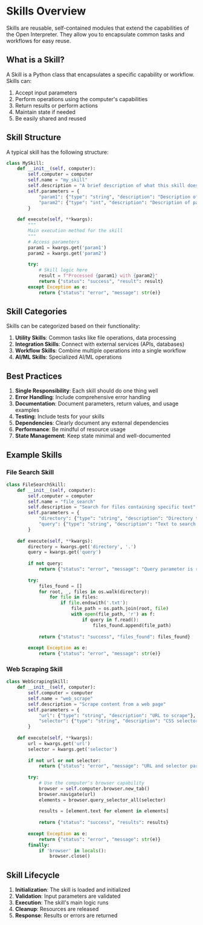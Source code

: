 # Skills Overview

Skills are reusable, self-contained modules that extend the capabilities of the Open Interpreter. They allow you to encapsulate common tasks and workflows for easy reuse.

## What is a Skill?

A Skill is a Python class that encapsulates a specific capability or workflow. Skills can:

1. Accept input parameters
2. Perform operations using the computer's capabilities
3. Return results or perform actions
4. Maintain state if needed
5. Be easily shared and reused

## Skill Structure

A typical skill has the following structure:

```python
class MySkill:
    def __init__(self, computer):
        self.computer = computer
        self.name = "my_skill"
        self.description = "A brief description of what this skill does"
        self.parameters = {
            "param1": {"type": "string", "description": "Description of param1"},
            "param2": {"type": "int", "description": "Description of param2"}
        }
    
    def execute(self, **kwargs):
        """
        Main execution method for the skill
        """
        # Access parameters
        param1 = kwargs.get('param1')
        param2 = kwargs.get('param2')
        
        try:
            # Skill logic here
            result = f"Processed {param1} with {param2}"
            return {"status": "success", "result": result}
        except Exception as e:
            return {"status": "error", "message": str(e)}
```

## Skill Categories

Skills can be categorized based on their functionality:

1. **Utility Skills**: Common tasks like file operations, data processing
2. **Integration Skills**: Connect with external services (APIs, databases)
3. **Workflow Skills**: Combine multiple operations into a single workflow
4. **AI/ML Skills**: Specialized AI/ML operations

## Best Practices

1. **Single Responsibility**: Each skill should do one thing well
2. **Error Handling**: Include comprehensive error handling
3. **Documentation**: Document parameters, return values, and usage examples
4. **Testing**: Include tests for your skills
5. **Dependencies**: Clearly document any external dependencies
6. **Performance**: Be mindful of resource usage
7. **State Management**: Keep state minimal and well-documented

## Example Skills

### File Search Skill
```python
class FileSearchSkill:
    def __init__(self, computer):
        self.computer = computer
        self.name = "file_search"
        self.description = "Search for files containing specific text"
        self.parameters = {
            "directory": {"type": "string", "description": "Directory to search in"},
            "query": {"type": "string", "description": "Text to search for"}
        }
    
    def execute(self, **kwargs):
        directory = kwargs.get('directory', '.')
        query = kwargs.get('query')
        
        if not query:
            return {"status": "error", "message": "Query parameter is required"}
            
        try:
            files_found = []
            for root, _, files in os.walk(directory):
                for file in files:
                    if file.endswith('.txt'):
                        file_path = os.path.join(root, file)
                        with open(file_path, 'r') as f:
                            if query in f.read():
                                files_found.append(file_path)
            
            return {"status": "success", "files_found": files_found}
            
        except Exception as e:
            return {"status": "error", "message": str(e)}
```

### Web Scraping Skill
```python
class WebScrapingSkill:
    def __init__(self, computer):
        self.computer = computer
        self.name = "web_scrape"
        self.description = "Scrape content from a web page"
        self.parameters = {
            "url": {"type": "string", "description": "URL to scrape"},
            "selector": {"type": "string", "description": "CSS selector for target elements"}
        }
    
    def execute(self, **kwargs):
        url = kwargs.get('url')
        selector = kwargs.get('selector')
        
        if not url or not selector:
            return {"status": "error", "message": "URL and selector parameters are required"}
            
        try:
            # Use the computer's browser capability
            browser = self.computer.browser.new_tab()
            browser.navigate(url)
            elements = browser.query_selector_all(selector)
            
            results = [element.text for element in elements]
            
            return {"status": "success", "results": results}
            
        except Exception as e:
            return {"status": "error", "message": str(e)}
        finally:
            if 'browser' in locals():
                browser.close()
```

## Skill Lifecycle

1. **Initialization**: The skill is loaded and initialized
2. **Validation**: Input parameters are validated
3. **Execution**: The skill's main logic runs
4. **Cleanup**: Resources are released
5. **Response**: Results or errors are returned
